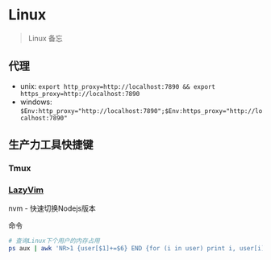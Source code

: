 # Linux
> Linux 备忘

## 代理

- unix: `export http_proxy=http://localhost:7890 && export https_proxy=http://localhost:7890`
- windows: `$Env:http_proxy="http://localhost:7890";$Env:https_proxy="http://localhost:7890"`


## 生产力工具快捷键
### Tmux


### [LazyVim](/Linux/Nvim.md)

nvm - 快速切换Nodejs版本



命令

```bash
# 查询Linux下个用户的内存占用
ps aux | awk 'NR>1 {user[$1]+=$6} END {for (i in user) print i, user[i]/1024/1024 " GB"}'
 
```

